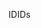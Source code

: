 <span data-ttu-id="9faf9-101">ID</span><span class="sxs-lookup"><span data-stu-id="9faf9-101">IDs</span></span>